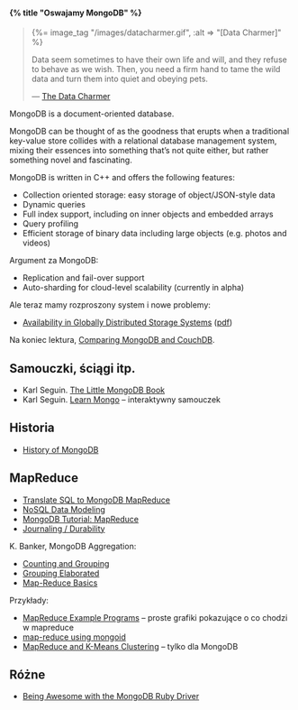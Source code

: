 #### {% title "Oswajamy MongoDB" %}

<blockquote>
 {%= image_tag "/images/datacharmer.gif", :alt => "[Data Charmer]" %}
 <p>
   Data seem sometimes to have their own life and will, and they
   refuse to behave as we wish. Then, you need a firm hand to tame
   the wild data and turn them into quiet and obeying pets.
 </p>
 <p class="author">— <a href="http://datacharmer.blogspot.com/">The Data Charmer</a></p>
</blockquote>

MongoDB is a document-oriented database.

MongoDB can be thought of as the goodness that erupts when a
traditional key-value store collides with a relational database
management system, mixing their essences into something that’s not
quite either, but rather something novel and fascinating.

MongoDB is written in C++ and offers the following features:

* Collection oriented storage: easy storage of object/JSON-style data
* Dynamic queries
* Full index support, including on inner objects and embedded arrays
* Query profiling
* Efficient storage of binary data including large objects (e.g. photos and videos)

Argument za MongoDB:

* Replication and fail-over support
* Auto-sharding for cloud-level scalability (currently in alpha)

Ale teraz mamy rozproszony system i nowe problemy:

* [Availability in Globally Distributed Storage Systems](http://research.google.com/pubs/pub36737.html)
  ([pdf](http://research.google.com/pubs/archive/36737.pdf))

Na koniec lektura, [Comparing MongoDB and CouchDB](http://www.mongodb.org/display/DOCS/Comparing+Mongo+DB+and+Couch+DB).


## Samouczki, ściągi itp.

* Karl Seguin. [The Little MongoDB Book](http://openmymind.net/mongodb.pdf)
* Karl Seguin. [Learn Mongo](http://mongly.com/) – interaktywny samouczek


## Historia

* [History of MongoDB](http://www.snailinaturtleneck.com/blog/2010/08/23/history-of-mongodb/)


## MapReduce

* [Translate SQL to MongoDB MapReduce](http://nosql.mypopescu.com/post/392418792/translate-sql-to-mongodb-mapreduce)
* [NoSQL Data Modeling](http://nosql.mypopescu.com/post/451094148/nosql-data-modeling)
* [MongoDB Tutorial: MapReduce](http://nosql.mypopescu.com/post/394779847/mongodb-tutorial-mapreduce)
* [Journaling / Durability](http://www.mongodb.org/display/DOCS/Journaling)

K. Banker, MongoDB Aggregation:


* [Counting and Grouping](http://kylebanker.com/blog/2009/11/mongodb-count-group/)
* [Grouping Elaborated](http://kylebanker.com/blog/2009/11/mongodb-advanced-grouping/)
* [Map-Reduce Basics](http://kylebanker.com/blog/2009/12/mongodb-map-reduce-basics/)


Przykłady:

* [MapReduce Example Programs](http://holumbus.fh-wedel.de/trac/wiki/MapReduceExamples) –
 proste grafiki pokazujące o co chodzi w mapreduce
* [map-reduce using mongoid](https://willj.net/2010/07/12/map-reduce-using-mongoid/)
* [MapReduce and K-Means Clustering](http://blog.data-miners.com/2008/02/mapreduce-and-k-means-clustering.html) –
 tylko dla MongoDB


## Różne

* [Being Awesome with the MongoDB Ruby Driver](http://rubylearning.com/blog/2010/12/21/being-awesome-with-the-mongodb-ruby-driver/)
